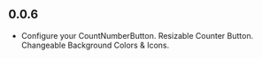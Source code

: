## 0.0.6

* Configure your CountNumberButton. Resizable Counter Button. Changeable Background Colors & Icons.

